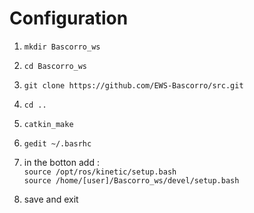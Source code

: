 # Configuration
1. `mkdir Bascorro_ws`
2. `cd Bascorro_ws`
3. `git clone https://github.com/EWS-Bascorro/src.git`
4. `cd ..`
5. `catkin_make`
6. `gedit ~/.basrhc`

7. in the botton add : \
        ```
        source /opt/ros/kinetic/setup.bash
        ``` \
        ```
        source /home/[user]/Bascorro_ws/devel/setup.bash
        ```
8. save and exit
